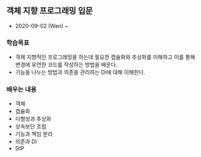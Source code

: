 ## 객체 지향 프로그래밍 입문
- 2020-09-02 (Wen) ~   
### 학습목표
- 객체 지향적인 프로그래밍을 하는데 필요한 캡슐화와 추상화를 이해하고 이를 통해 변경에 유연한 코드를 작성하는 방법을 배운다.
- 기능을 나누는 방법과 의존을 관리하는 DI에 대해 이해한다.

### 배우는 내용
- 객체
- 캡슐화
- 다형성과 추상화
- 상속보단 조립
- 기능과 책임 분리
- 의존과 DI
- DIP
